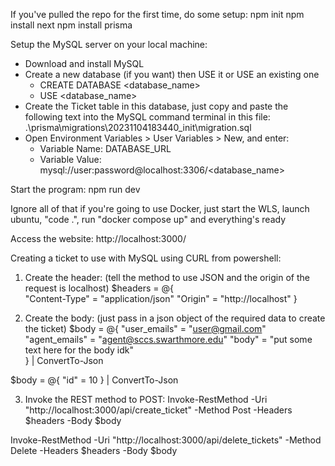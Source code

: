 If you've pulled the repo for the first time, do some setup:
npm init
npm install next
npm install prisma

Setup the MySQL server on your local machine:
- Download and install MySQL
- Create a new database (if you want) then USE it or USE an existing one
	- CREATE DATABASE <database_name>
	- USE <database_name>
- Create the Ticket table in this database, just copy and paste the following 
	text into the MySQL command terminal in this file: 
		.\prisma\migrations\20231104183440_init\migration.sql
- Open Environment Variables > User Variables > New, and enter:
	- Variable Name: DATABASE_URL
	- Variable Value: mysql://user:password@localhost:3306/<database_name>


Start the program:
npm run dev

Ignore all of that if you're going to use Docker,
just start the WLS, launch ubuntu, "code .",
run "docker compose up" and everything's ready

Access the website:
http://localhost:3000/

Creating a ticket to use with MySQL using CURL from powershell:
1) Create the header: (tell the method to use JSON and the origin of the request is localhost)
$headers = @{                                                                                              
    "Content-Type" = "application/json"
    "Origin" = "http://localhost"
}


2) Create the body: (just pass in a json object of the required data to create the ticket)
$body = @{
    "user_emails" = "user@gmail.com"
    "agent_emails" = "agent@sccs.swarthmore.edu"
    "body" = "put some text here for the body idk"  
} | ConvertTo-Json


$body = @{
    "id" = 10
} | ConvertTo-Json

3) Invoke the REST method to POST:
Invoke-RestMethod -Uri "http://localhost:3000/api/create_ticket" -Method Post -Headers $headers -Body $body

Invoke-RestMethod -Uri "http://localhost:3000/api/delete_tickets" -Method Delete -Headers $headers -Body $body
